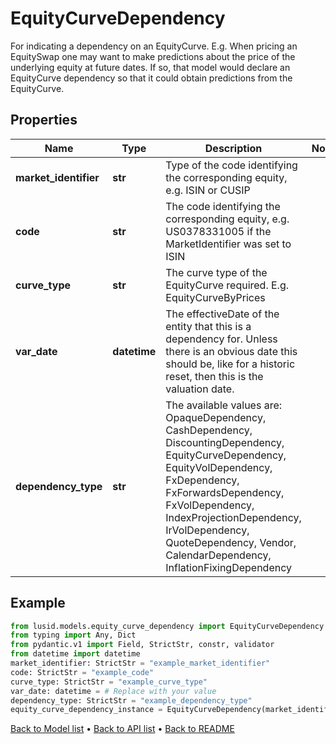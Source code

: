 # EquityCurveDependency

For indicating a dependency on an EquityCurve. E.g. When pricing an EquitySwap one may want to make predictions about the price of the underlying equity at future dates. If so, that model would declare an EquityCurve dependency so that it could obtain predictions from the EquityCurve.
## Properties
Name | Type | Description | Notes
------------ | ------------- | ------------- | -------------
**market_identifier** | **str** | Type of the code identifying the corresponding equity, e.g. ISIN or CUSIP | 
**code** | **str** | The code identifying the corresponding equity, e.g. US0378331005 if the MarketIdentifier was set to ISIN | 
**curve_type** | **str** | The curve type of the EquityCurve required. E.g. EquityCurveByPrices | 
**var_date** | **datetime** | The effectiveDate of the entity that this is a dependency for. Unless there is an obvious date this should be, like for a historic reset, then this is the valuation date. | 
**dependency_type** | **str** | The available values are: OpaqueDependency, CashDependency, DiscountingDependency, EquityCurveDependency, EquityVolDependency, FxDependency, FxForwardsDependency, FxVolDependency, IndexProjectionDependency, IrVolDependency, QuoteDependency, Vendor, CalendarDependency, InflationFixingDependency | 
## Example

```python
from lusid.models.equity_curve_dependency import EquityCurveDependency
from typing import Any, Dict
from pydantic.v1 import Field, StrictStr, constr, validator
from datetime import datetime
market_identifier: StrictStr = "example_market_identifier"
code: StrictStr = "example_code"
curve_type: StrictStr = "example_curve_type"
var_date: datetime = # Replace with your value
dependency_type: StrictStr = "example_dependency_type"
equity_curve_dependency_instance = EquityCurveDependency(market_identifier=market_identifier, code=code, curve_type=curve_type, var_date=var_date, dependency_type=dependency_type)

```

[Back to Model list](../README.md#documentation-for-models) &#8226; [Back to API list](../README.md#documentation-for-api-endpoints) &#8226; [Back to README](../README.md)

